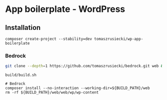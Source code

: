 # App boilerplate - WordPress

Installation
------------
```
composer create-project --stability=dev tomaszrusiecki/wp-app-boilerplate
```

### Bedrock
```sh
git clone --depth=1 https://github.com/tomaszrusiecki/bedrock.git web && rm -rf web/.git  
```


`build/build.sh`

```shell
# Bedrock
composer install --no-interaction --working-dir=${BUILD_PATH}/web
rm -rf ${BUILD_PATH}/web/web/wp/wp-content
```
